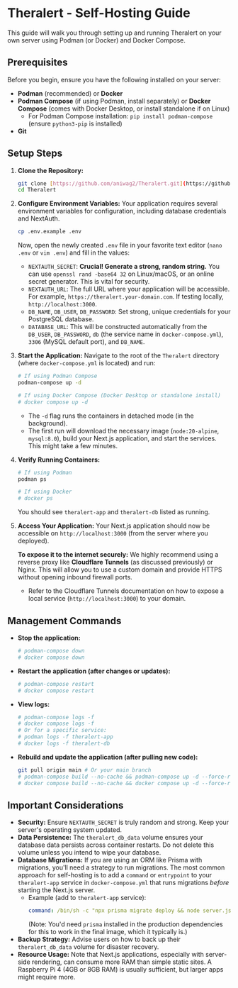 # Theralert - Self-Hosting Guide

This guide will walk you through setting up and running Theralert on your own server using Podman (or Docker) and Docker Compose.

## Prerequisites

Before you begin, ensure you have the following installed on your server:

* **Podman** (recommended) or **Docker**
* **Podman Compose** (if using Podman, install separately) or **Docker Compose** (comes with Docker Desktop, or install standalone if on Linux)
    * For Podman Compose installation: `pip install podman-compose` (ensure `python3-pip` is installed)
* **Git**

## Setup Steps

1.  **Clone the Repository:**
    ```bash
    git clone [https://github.com/aniwag2/Theralert.git](https://github.com/aniwag2/Theralert.git)
    cd Theralert
    ```

2.  **Configure Environment Variables:**
    Your application requires several environment variables for configuration, including database credentials and NextAuth.
    ```bash
    cp .env.example .env
    ```
    Now, open the newly created `.env` file in your favorite text editor (`nano .env` or `vim .env`) and fill in the values:
    * `NEXTAUTH_SECRET`: **Crucial! Generate a strong, random string.** You can use `openssl rand -base64 32` on Linux/macOS, or an online secret generator. This is vital for security.
    * `NEXTAUTH_URL`: The full URL where your application will be accessible. For example, `https://theralert.your-domain.com`. If testing locally, `http://localhost:3000`.
    * `DB_NAME`, `DB_USER`, `DB_PASSWORD`: Set strong, unique credentials for your PostgreSQL database.
    * `DATABASE_URL`: This will be constructed automatically from the `DB_USER`, `DB_PASSWORD`, `db` (the service name in `docker-compose.yml`), `3306` (MySQL default port), and `DB_NAME`.

3.  **Start the Application:**
    Navigate to the root of the `Theralert` directory (where `docker-compose.yml` is located) and run:

    ```bash
    # If using Podman Compose
    podman-compose up -d

    # If using Docker Compose (Docker Desktop or standalone install)
    # docker compose up -d
    ```
    * The `-d` flag runs the containers in detached mode (in the background).
    * The first run will download the necessary image (`node:20-alpine`, `mysql:8.0`), build your Next.js application, and start the services. This might take a few minutes.

4.  **Verify Running Containers:**
    ```bash
    # If using Podman
    podman ps

    # If using Docker
    # docker ps
    ```
    You should see `theralert-app` and `theralert-db` listed as running.

5.  **Access Your Application:**
    Your Next.js application should now be accessible on `http://localhost:3000` (from the server where you deployed).

    **To expose it to the internet securely:**
    We highly recommend using a reverse proxy like **Cloudflare Tunnels** (as discussed previously) or Nginx. This will allow you to use a custom domain and provide HTTPS without opening inbound firewall ports.

    * Refer to the Cloudflare Tunnels documentation on how to expose a local service (`http://localhost:3000`) to your domain.

## Management Commands

* **Stop the application:**
    ```bash
    # podman-compose down
    # docker compose down
    ```
* **Restart the application (after changes or updates):**
    ```bash
    # podman-compose restart
    # docker compose restart
    ```
* **View logs:**
    ```bash
    # podman-compose logs -f
    # docker compose logs -f
    # Or for a specific service:
    # podman logs -f theralert-app
    # docker logs -f theralert-db
    ```
* **Rebuild and update the application (after pulling new code):**
    ```bash
    git pull origin main # Or your main branch
    # podman-compose build --no-cache && podman-compose up -d --force-recreate
    # docker compose build --no-cache && docker compose up -d --force-recreate
    ```

## Important Considerations

* **Security:** Ensure `NEXTAUTH_SECRET` is truly random and strong. Keep your server's operating system updated.
* **Data Persistence:** The `theralert_db_data` volume ensures your database data persists across container restarts. Do not delete this volume unless you intend to wipe your database.
* **Database Migrations:** If you are using an ORM like Prisma with migrations, you'll need a strategy to run migrations. The most common approach for self-hosting is to add a `command` or `entrypoint` to your `theralert-app` service in `docker-compose.yml` that runs migrations *before* starting the Next.js server.
    * Example (add to `theralert-app` service):
        ```yaml
        command: /bin/sh -c "npx prisma migrate deploy && node server.js"
        ```
        (Note: You'd need `prisma` installed in the production dependencies for this to work in the final image, which it typically is.)
* **Backup Strategy:** Advise users on how to back up their `theralert_db_data` volume for disaster recovery.
* **Resource Usage:** Note that Next.js applications, especially with server-side rendering, can consume more RAM than simple static sites. A Raspberry Pi 4 (4GB or 8GB RAM) is usually sufficient, but larger apps might require more.

